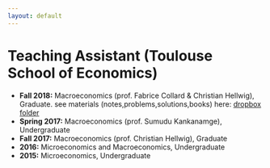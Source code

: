 ```yaml
---
layout: default
---
```


# Teaching Assistant (Toulouse School of Economics)


* **Fall 2018:** Macroeconomics (prof. Fabrice Collard & Christian Hellwig), Graduate.
  see materials (notes,problems,solutions,books) here: [dropbox folder](https://www.dropbox.com/home/Master%20ETE%202018-2019/Macroeconomics)
* **Spring 2017:** Macroeconomics (prof. Sumudu Kankanamge), Undergraduate
* **Fall 2017:** Macroeconomics (prof. Christian Hellwig), Graduate
* **2016:** Microeconomics and Macroeconomics, Undergraduate
* **2015:** Microeconomics, Undergraduate
